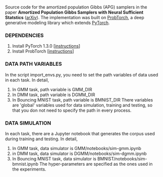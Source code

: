 Source code for the amortized population Gibbs (APG) samplers in the paper **Amortized Population Gibbs Samplers with Neural Sufficient Statstics** ([arXiv](https://arxiv.org/abs/1911.01382)). The implementation was built on [ProbTorch](https://github.com/probtorch/probtorch), a deep generative modeling library which extends [PyTorch](https://pytorch.org/).

### DEPENDENCIES
1. Install PyTorch 1.3.0 [[instructions](https://github.com/pytorch/pytorch)]
2. Install ProbTorch [[instructions](https://github.com/probtorch/probtorch)]

### DATA PATH VARIABLES
In the script import_envs.py, you need to set the path variables of data used in each task. In detail,
1. In GMM task, path variable is GMM_DIR
2. In DMM task, path variable is DGMM_DIR
3. In Bouncing MNIST task, path variable is BMNIST_DIR
There variables are 'global' variables used for data simulation, training and testing, so that you don not need to specify the path in every process.


### DATA SIMULATION
In each task, there are a Jupyter notebook that generates the corpus used during training and testing. In detail,
1. In GMM task, data simulator is GMM/notebooks/sim-gmm.ipynb
2. in DMM task, data simulator is DGMM/notebooks/sim-dgmm.ipynb
3. In Bouncing MNIST task, data simulator is BMNIST/notebooks/sim-bmnist.ipynb
The hyper-parameters are specified as the ones used in the experiments.
